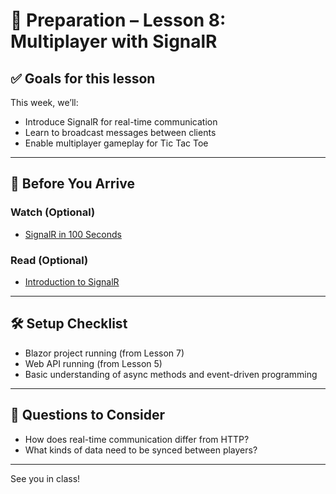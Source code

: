 # 🧰 Preparation – Lesson 8: Multiplayer with SignalR

## ✅ Goals for this lesson

This week, we’ll:
- Introduce SignalR for real-time communication
- Learn to broadcast messages between clients
- Enable multiplayer gameplay for Tic Tac Toe

---

## 🧠 Before You Arrive

### Watch (Optional)
- [SignalR in 100 Seconds](https://www.youtube.com/watch?v=2uV5ZxKJY2Q)

### Read (Optional)
- [Introduction to SignalR](https://learn.microsoft.com/en-us/aspnet/core/signalr/introduction)

---

## 🛠 Setup Checklist

- Blazor project running (from Lesson 7)
- Web API running (from Lesson 5)
- Basic understanding of async methods and event-driven programming

---

## 💬 Questions to Consider

- How does real-time communication differ from HTTP?
- What kinds of data need to be synced between players?

---

See you in class!
